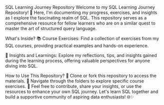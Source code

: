 SQL Learning Journey Repository
Welcome to my SQL Learning Journey Repository! 🚀 Here, I'm documenting my progress, exercises, and insights as I explore the fascinating realm of SQL. This repository serves as a comprehensive resource for fellow learners who are on a similar quest to master the art of structured query language.

What's Inside?
📚 Course Exercises: Find a collection of exercises from my SQL courses, providing practical examples and hands-on experience.

📝 Insights and Learnings: Explore my reflections, tips, and insights gained during the learning process, offering valuable perspectives for anyone diving into SQL.

How to Use This Repository?
🚀 Clone or fork this repository to access the materials.
📖 Navigate through the folders to explore specific course exercises.
🤝 Feel free to contribute, share your insights, or use the resources to enhance your own SQL journey.
Let's learn SQL together and build a supportive community of aspiring data enthusiasts! 🌐✨